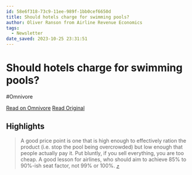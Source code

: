 ```yaml
---
id: 58e6f318-73c9-11ee-989f-1bb0cef6650d
title: Should hotels charge for swimming pools?
author: Oliver Ranson from Airline Revenue Economics
tags:
  - Newsletter
date_saved: 2023-10-25 23:31:51
---
```


# Should hotels charge for swimming pools?
#Omnivore

[Read on Omnivore](https://omnivore.app/me/should-hotels-charge-for-swimming-pools-18b6aae9e5d)
[Read Original](https://revman.substack.com/p/should-hotels-charge-for-swimming)

## Highlights

> A good price point is one that is high enough to effectively ration the product (i.e. stop the pool being overcrowded) but low enough that people actually pay it. Put bluntly, if you sell everything, you are too cheap. A good lesson for airlines, who should aim to achieve 85% to 90%-ish seat factor, not 99% or 100%. [⤴️](https://omnivore.app/me/should-hotels-charge-for-swimming-pools-18b6aae9e5d#6d8ce766-bf14-4463-86cc-85dcf4a05ae2) 

